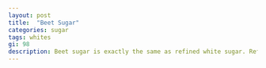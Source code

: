 ```yaml
---
layout: post
title:  "Beet Sugar"
categories: sugar
tags: whites
gi: 98
description: Beet sugar is exactly the same as refined white sugar. Refined sugar is made from beets or sugar cane. It has no nutritional value.
---
```


